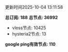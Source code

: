 更新时间2025-10-04 13:11:58

**总订阅: 188**
**总节点: 36992**
- vless节点: 10425
- hysteria2节点: 13

**google ping有效节点: 110**
